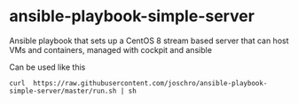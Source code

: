 # ansible-playbook-simple-server
Ansible playbook that sets up a CentOS 8 stream based server that can host VMs and containers, managed with cockpit and ansible

Can be used like this
```
curl  https://raw.githubusercontent.com/joschro/ansible-playbook-simple-server/master/run.sh | sh
```
